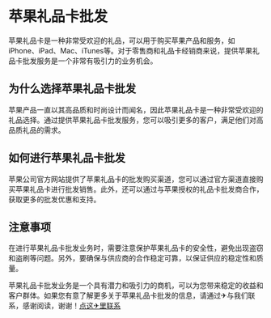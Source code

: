 # 苹果礼品卡批发

苹果礼品卡是一种非常受欢迎的礼品，可以用于购买苹果产品和服务，如iPhone、iPad、Mac、iTunes等。对于零售商和礼品卡经销商来说，提供苹果礼品卡批发服务是一个非常有吸引力的业务机会。

## 为什么选择苹果礼品卡批发

苹果产品一直以其高品质和时尚设计而闻名，因此苹果礼品卡是一种非常受欢迎的礼品选择。通过提供苹果礼品卡批发服务，您可以吸引更多的客户，满足他们对高品质礼品的需求。

## 如何进行苹果礼品卡批发

苹果公司官方网站提供了苹果礼品卡的批发购买渠道，您可以通过官方渠道直接购买苹果礼品卡进行批发销售。此外，还可以通过与苹果授权的礼品卡批发商合作，获取更多的批发优惠和支持。

## 注意事项

在进行苹果礼品卡批发业务时，需要注意保护苹果礼品卡的安全性，避免出现盗窃和盗刷等问题。另外，要确保与供应商的合作稳定可靠，以保证供应的稳定性和质量。

苹果礼品卡批发业务是一个具有潜力和吸引力的商机，可以为您带来稳定的收益和客户群体。如果您有意了解更多关于苹果礼品卡批发的信息，请通过✈与我们联系，感谢阅读，谢谢！[点这✈里联系](https://ads.k02.cc)